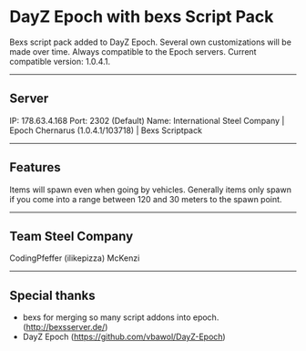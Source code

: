 **DayZ Epoch with bexs Script Pack**
====================================

Bexs script pack added to DayZ Epoch.
Several own customizations will be made over time.
Always compatible to the Epoch servers.
Current compatible version: 1.0.4.1.

------
Server
------
IP:  178.63.4.168
Port:  2302  (Default)
Name: International Steel Company | Epoch Chernarus (1.0.4.1/103718) | Bexs Scriptpack

--------
Features
--------
Items will spawn even when going by vehicles. Generally items only spawn if you come into a range between 120 and 30 meters to the spawn point.

------------------
Team Steel Company
------------------
CodingPfeffer (ilikepizza)
McKenzi

--------------------------
Special thanks
--------------------------
* bexs for merging so many script addons into epoch. (http://bexsserver.de/)
* DayZ Epoch (https://github.com/vbawol/DayZ-Epoch)
